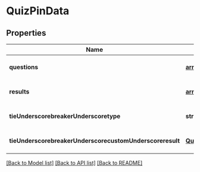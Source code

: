 # QuizPinData

## Properties
Name | Type | Description | Notes
------------ | ------------- | ------------- | -------------
**questions** | [**array[QuizPinQuestion]**](QuizPinQuestion.md) |  | [optional] [default to null]
**results** | [**array[QuizPinResult]**](QuizPinResult.md) |  | [optional] [default to null]
**tieUnderscorebreakerUnderscoretype** | **string** |  | [optional] [default to null]
**tieUnderscorebreakerUnderscorecustomUnderscoreresult** | [**QuizPinResult**](QuizPinResult.md) |  | [optional] [default to null]

[[Back to Model list]](../README.md#documentation-for-models) [[Back to API list]](../README.md#documentation-for-api-endpoints) [[Back to README]](../README.md)


